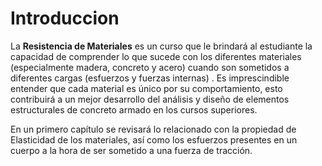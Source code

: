 # Introduccion

La **Resistencia de Materiales** es un curso que le brindará al estudiante la capacidad de comprender lo que sucede con los diferentes materiales (especialmente madera, concreto y acero) cuando son sometidos a diferentes cargas (esfuerzos y fuerzas internas) . Es imprescindible entender que cada material es único por su comportamiento, esto contribuirá a un mejor desarrollo del análisis y diseño de elementos estructurales de concreto armado en los cursos superiores.

En un primero capítulo se  revisará lo relacionado con la propiedad de Elasticidad de los materiales, así como los esfuerzos presentes en un cuerpo a la hora de ser sometido a una fuerza de tracción.